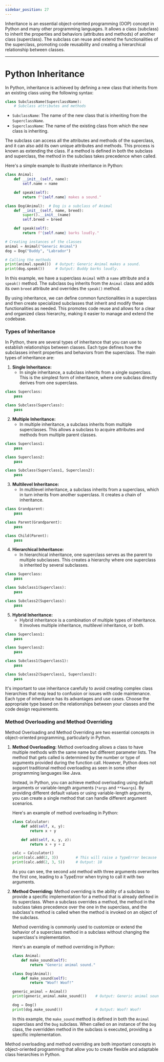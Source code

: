 ```yaml
---
sidebar_position: 27
---
```


Inheritance is an essential object-oriented programming (OOP) concept in Python and many other programming languages. It allows a class (subclass) to inherit the properties and behaviors (attributes and methods) of another class (superclass). The subclass can reuse and extend the functionalities of the superclass, promoting code reusability and creating a hierarchical relationship between classes.

---
# Python Inheritance

In Python, inheritance is achieved by defining a new class that inherits from an existing class using the following syntax:

```python
class SubclassName(SuperclassName):
    # Subclass attributes and methods
```

- `SubclassName`: The name of the new class that is inheriting from the `SuperclassName`.
- `SuperclassName`: The name of the existing class from which the new class is inheriting.

The subclass can access all the attributes and methods of the superclass, and it can also add its own unique attributes and methods. This process is known as extending the class. If a method is defined in both the subclass and superclass, the method in the subclass takes precedence when called.

Here's a simple example to illustrate inheritance in Python:

```python
class Animal:
    def __init__(self, name):
        self.name = name

    def speak(self):
        return f"{self.name} makes a sound."

class Dog(Animal):  # Dog is a subclass of Animal
    def __init__(self, name, breed):
        super().__init__(name)
        self.breed = breed

    def speak(self):
        return f"{self.name} barks loudly."

# Creating instances of the classes
animal = Animal("Generic Animal")
dog = Dog("Buddy", "Labrador")

# Calling the methods
print(animal.speak())  # Output: Generic Animal makes a sound.
print(dog.speak())     # Output: Buddy barks loudly.
```

In this example, we have a superclass `Animal` with a `name` attribute and a `speak()` method. The subclass `Dog` inherits from the `Animal` class and adds its own `breed` attribute and overrides the `speak()` method.

By using inheritance, we can define common functionalities in a superclass and then create specialized subclasses that inherit and modify these functionalities as needed. This promotes code reuse and allows for a clear and organized class hierarchy, making it easier to manage and extend the codebase.

### Types of Inheritance 

In Python, there are several types of inheritance that you can use to establish relationships between classes. Each type defines how the subclasses inherit properties and behaviors from the superclass. The main types of inheritance are:

1. **Single Inheritance:**
   - In single inheritance, a subclass inherits from a single superclass. This is the simplest form of inheritance, where one subclass directly derives from one superclass.

```python
class Superclass:
    pass

class Subclass(Superclass):
    pass
```

2. **Multiple Inheritance:**
   - In multiple inheritance, a subclass inherits from multiple superclasses. This allows a subclass to acquire attributes and methods from multiple parent classes.

```python
class Superclass1:
    pass

class Superclass2:
    pass

class Subclass(Superclass1, Superclass2):
    pass
```

3. **Multilevel Inheritance:**
   - In multilevel inheritance, a subclass inherits from a superclass, which in turn inherits from another superclass. It creates a chain of inheritance.

```python
class Grandparent:
    pass

class Parent(Grandparent):
    pass

class Child(Parent):
    pass
```

4. **Hierarchical Inheritance:**
   - In hierarchical inheritance, one superclass serves as the parent to multiple subclasses. This creates a hierarchy where one superclass is inherited by several subclasses.

```python
class Superclass:
    pass

class Subclass1(Superclass):
    pass

class Subclass2(Superclass):
    pass
```

5. **Hybrid Inheritance:**
   - Hybrid inheritance is a combination of multiple types of inheritance. It involves multiple inheritance, multilevel inheritance, or both.

```python
class Superclass1:
    pass

class Superclass2:
    pass

class Subclass1(Superclass1):
    pass

class Subclass2(Superclass1, Superclass2):
    pass
```

It's important to use inheritance carefully to avoid creating complex class hierarchies that may lead to confusion or issues with code maintenance. Each type of inheritance has its advantages and use cases. Choose the appropriate type based on the relationships between your classes and the code design requirements.

### Method Overloading and Method Overriding

Method Overloading and Method Overriding are two essential concepts in object-oriented programming, particularly in Python.

1. **Method Overloading:**
   Method overloading allows a class to have multiple methods with the same name but different parameter lists. The method that gets called is determined by the number or type of arguments provided during the function call. However, Python does not support traditional method overloading as seen in some other programming languages like Java.

   Instead, in Python, you can achieve method overloading using default arguments or variable-length arguments (`*args` and `**kwargs`). By providing different default values or using variable-length arguments, you can create a single method that can handle different argument scenarios.

   Here's an example of method overloading in Python:

   ```python
   class Calculator:
       def add(self, x, y):
           return x + y

       def add(self, x, y, z):
           return x + y + z

   calc = Calculator()
   print(calc.add(2, 3))        # This will raise a TypeError because the add method with two arguments is overwritten.
   print(calc.add(2, 3, 5))     # Output: 10
   ```

   As you can see, the second `add` method with three arguments overwrites the first one, leading to a TypeError when trying to call it with two arguments.

2. **Method Overriding:**
   Method overriding is the ability of a subclass to provide a specific implementation for a method that is already defined in its superclass. When a subclass overrides a method, the method in the subclass takes precedence over the one in the superclass, and the subclass's method is called when the method is invoked on an object of the subclass.

   Method overriding is commonly used to customize or extend the behavior of a superclass method in a subclass without changing the superclass's implementation.

   Here's an example of method overriding in Python:

   ```python
   class Animal:
       def make_sound(self):
           return "Generic animal sound."

   class Dog(Animal):
       def make_sound(self):
           return "Woof! Woof!"

   generic_animal = Animal()
   print(generic_animal.make_sound())    # Output: Generic animal sound.

   dog = Dog()
   print(dog.make_sound())               # Output: Woof! Woof!
   ```

   In this example, the `make_sound` method is defined in both the `Animal` superclass and the `Dog` subclass. When called on an instance of the `Dog` class, the overridden method in the subclass is executed, providing a specific implementation.

Method overloading and method overriding are both important concepts in object-oriented programming that allow you to create flexible and adaptable class hierarchies in Python.

